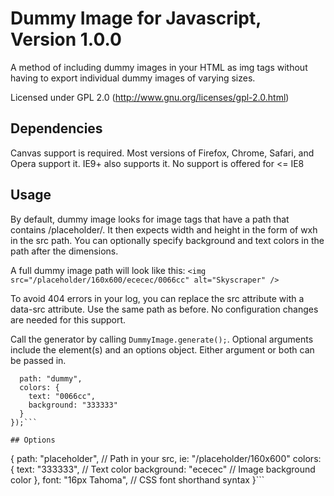 # Dummy Image for Javascript, Version 1.0.0

A method of including dummy images in your HTML as img tags without having
to export individual dummy images of varying sizes.

Licensed under GPL 2.0 (http://www.gnu.org/licenses/gpl-2.0.html)

## Dependencies

Canvas support is required. Most versions of Firefox, Chrome, Safari, and Opera
support it. IE9+ also supports it. No support is offered for &lt;= IE8

## Usage

By default, dummy image looks for image tags that have a path that contains
/placeholder/. It then expects width and height in the form of wxh in the src
path. You can optionally specify background and text colors in the path after
the dimensions.

A full dummy image path will look like this:
```<img src="/placeholder/160x600/ececec/0066cc" alt="Skyscraper" />```

To avoid 404 errors in your log, you can replace the src attribute with a
data-src attribute. Use the same path as before. No configuration changes
are needed for this support.

Call the generator by calling `DummyImage.generate();`. Optional arguments
include the element(s) and an options object. Either argument or both can
be passed in.

```DummyImage.generate(window.override, {
  path: "dummy",
  colors: {
    text: "0066cc",
    background: "333333"
  }
});```

## Options

```
{
  path: "placeholder", // Path in your src, ie: "/placeholder/160x600"
  colors: {
    text: "333333", // Text color
    background: "ececec" // Image background color
  },
  font: "16px Tahoma", // CSS font shorthand syntax
}```

